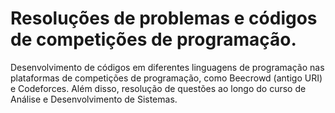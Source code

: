 # Resoluções de problemas e códigos de competições de programação.

Desenvolvimento de códigos em diferentes linguagens de programação nas plataformas de competições de programação, como Beecrowd (antigo URI) e Codeforces. Além disso, resolução de questões ao longo do curso de Análise e Desenvolvimento de Sistemas.
